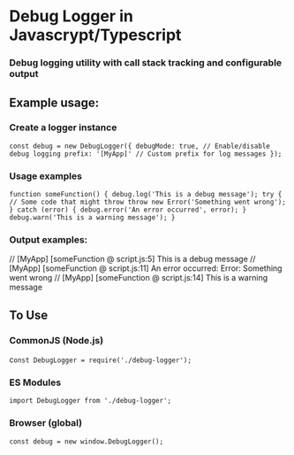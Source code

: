# Debug Logger in Javascrypt/Typescript

### Debug logging utility with call stack tracking and configurable output
 

## Example usage:

### Create a logger instance
`const debug = new DebugLogger({
  debugMode: true, // Enable/disable debug logging
  prefix: '[MyApp]' // Custom prefix for log messages
});`

### Usage examples
`function someFunction() {
  debug.log('This is a debug message');
  try {
    // Some code that might throw
    throw new Error('Something went wrong');
  } catch (error) {
    debug.error('An error occurred', error);
  }
  debug.warn('This is a warning message');
}`

### Output examples:
// [MyApp] [someFunction @ script.js:5] This is a debug message
// [MyApp] [someFunction @ script.js:11] An error occurred: Error: Something went wrong
// [MyApp] [someFunction @ script.js:14] This is a warning message



## To Use
### CommonJS (Node.js)
c`onst DebugLogger = require('./debug-logger');`

### ES Modules
`import DebugLogger from './debug-logger';`

### Browser (global)
`const debug = new window.DebugLogger();`
